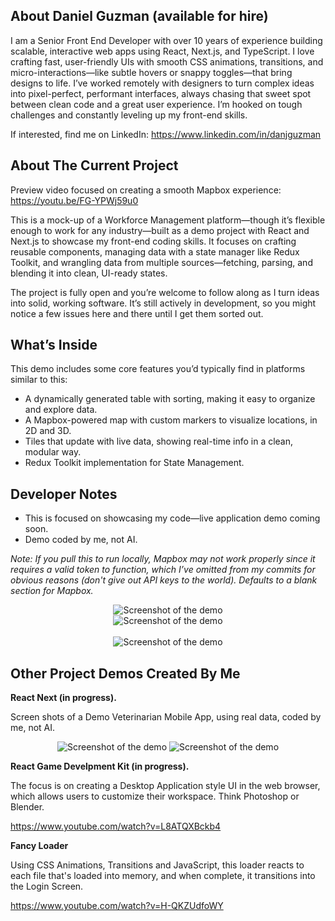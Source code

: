 ## About Daniel Guzman (available for hire)

I am a Senior Front End Developer with over 10 years of experience building scalable, interactive web apps using React, Next.js, and TypeScript. I love crafting fast, user-friendly UIs with smooth CSS animations, transitions, and micro-interactions—like subtle hovers or snappy toggles—that bring designs to life. I’ve worked remotely with designers to turn complex ideas into pixel-perfect, performant interfaces, always chasing that sweet spot between clean code and a great user experience. I’m hooked on tough challenges and constantly leveling up my front-end skills.

If interested, find me on LinkedIn: <a href="https://www.linkedin.com/in/danjguzman" target="_blank">https://www.linkedin.com/in/danjguzman</a>

## About The Current Project

Preview video focused on creating a smooth Mapbox experience: https://youtu.be/FG-YPWj59u0

This is a mock-up of a Workforce Management platform—though it’s flexible enough to work for any industry—built as a demo project with React and Next.js to showcase my front-end coding skills. It focuses on crafting reusable components, managing data with a state manager like Redux Toolkit, and wrangling data from multiple sources—fetching, parsing, and blending it into clean, UI-ready states.

The project is fully open and you’re welcome to follow along as I turn ideas into solid, working software. It’s still actively in development, so you might notice a few issues here and there until I get them sorted out.

## What’s Inside

This demo includes some core features you’d typically find in platforms similar to this:

- A dynamically generated table with sorting, making it easy to organize and explore data.
- A Mapbox-powered map with custom markers to visualize locations, in 2D and 3D.
- Tiles that update with live data, showing real-time info in a clean, modular way.
- Redux Toolkit implementation for State Management.

## Developer Notes

- This is focused  on showcasing my code—live application demo coming soon.
- Demo coded by me, not AI.

*Note: If you pull this to run locally, Mapbox may not work properly since it requires a valid token to function, which I’ve omitted from my commits for obvious reasons (don't give out API keys to the world). Defaults to a blank section for Mapbox.*

<div style="text-align: center;">
  <img src="screenshot.png" alt="Screenshot of the demo">
</div>

<div style="text-align: center;">
  <img src="screenshot3.png" alt="Screenshot of the demo">
</div>
<br />

<div style="text-align: center;">
  <img src="screenshot2.png" alt="Screenshot of the demo">
</div>

## Other Project Demos Created By Me

<b>React Next (in progress).</b>

Screen shots of a Demo Veterinarian Mobile App, using real data, coded by me, not AI.

<div style="text-align: center;">
  <img src="vetapp-light.png" alt="Screenshot of the demo"> 
  <img src="vetapp-dark.png" alt="Screenshot of the demo">
</div>

<b>React Game Develpment Kit (in progress).</b> 

The focus is on creating a Desktop Application style UI in the web browser, which allows users to customize their workspace. Think Photoshop or Blender.

https://www.youtube.com/watch?v=L8ATQXBckb4

<b>Fancy Loader</b>

Using CSS Animations, Transitions and JavaScript, this loader reacts to each file that's loaded into memory, and when complete, it transitions into the Login Screen.

https://www.youtube.com/watch?v=H-QKZUdfoWY
